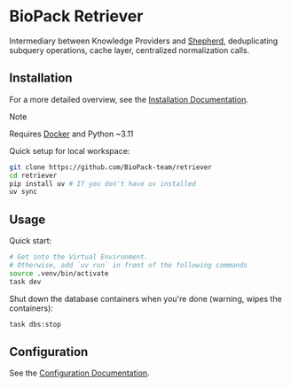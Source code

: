 # BioPack Retriever

Intermediary between Knowledge Providers and [Shepherd](https://github.com/BioPack-team/shepherd), deduplicating subquery operations, cache layer, centralized normalization calls.

## Installation

For a more detailed overview, see the [Installation Documentation](./docs/INSTALLATION.md).

> [!NOTE]
> Requires [Docker](https://www.docker.com/get-started/) and Python ~3.11

Quick setup for local workspace:

```bash
git clone https://github.com/BioPack-team/retriever
cd retriever
pip install uv # If you don't have uv installed
uv sync
```

## Usage

Quick start:

```bash
# Get into the Virtual Environment.
# Otherwise, add `uv run` in front of the following commands
source .venv/bin/activate
task dev
```

Shut down the database containers when you're done (warning, wipes the containers):

```bash
task dbs:stop
```

## Configuration

See the [Configuration Documentation](docs/CONFIGURATION.md).
